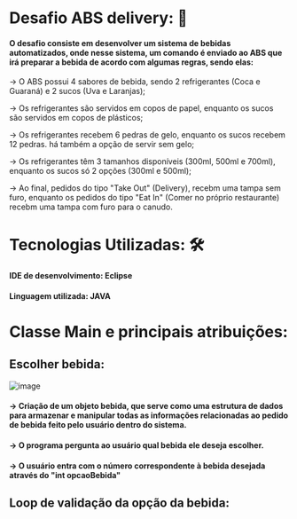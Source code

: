# Desafio ABS delivery: 🥤
#### O desafio consiste em desenvolver um sistema de bebidas automatizados, onde nesse sistema, um comando é enviado ao ABS que irá preparar a bebida de acordo com algumas regras, sendo elas:

  -> O ABS possui 4 sabores de bebida, sendo 2 refrigerantes (Coca e Guaraná) e 2 sucos (Uva e Laranjas);
  
  -> Os refrigerantes são servidos em copos de papel, enquanto os sucos são servidos em copos de plásticos;
  
  -> Os refrigerantes recebem 6 pedras de gelo, enquanto os sucos recebem 12 pedras. há também a opção de servir sem gelo;
  
  -> Os refrigerantes têm 3 tamanhos disponíveis (300ml, 500ml e 700ml), enquanto os sucos só 2 opções (300ml e 500ml);
  
  -> Ao final, pedidos do tipo "Take Out" (Delivery), recebm uma tampa sem furo, enquanto os pedidos do tipo "Eat In" (Comer no próprio restaurante) recebm uma tampa com furo para o canudo. 

# Tecnologias Utilizadas: 🛠️
#### IDE de desenvolvimento: Eclipse
#### Linguagem utilizada: JAVA

# Classe Main e principais atribuições:
## Escolher bebida:
![image](https://github.com/GeovannaNicollyDev/abs-desafio-delivery/assets/129456783/9b526924-ccc3-4840-b4f0-ab50708ab236)

#### -> Criação de um objeto bebida, que serve como uma estrutura de dados para armazenar e manipular todas as informações relacionadas ao pedido de bebida feito pelo usuário dentro do sistema.
#### -> O programa pergunta ao usuário qual bebida ele deseja escolher.
#### -> O usuário entra com o número correspondente à bebida desejada através do "int opcaoBebida"

## Loop de validação da opção da bebida:









